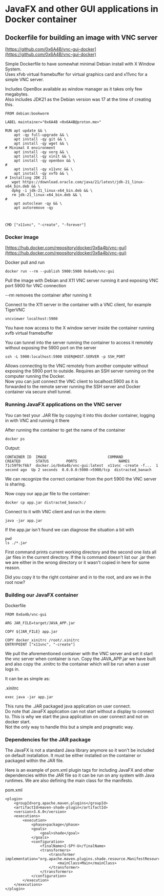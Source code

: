 # JavaFX and other GUI applications in Docker container

## Dockerfile for building an image with VNC server


[https://github.com/0x6A4B/vnc-gui-docker](https://github.com/0x6A4B/vnc-gui-docker)


Simple Dockerfile to have somewhat minimal Debian install with X Window System.  
Uses xfvb virtual framebuffer for virtual graphics card and x11vnc for a simple VNC server.

Includes OpenBox available as window manager as it takes only few megabytes.  
Also includes JDK21 as the Debian version was 17 at the time of creating this. 



```
FROM debian:bookworm

LABEL maintainer="0x6A4B <0x6A4B@proton.me>"

RUN apt update && \
    apt -qy full-upgrade && \
    apt install -qy git && \
    apt install -qy wget && \
# Minimal X environment
    apt install -qy xorg && \
    apt install -qy xinit && \
    apt install -qy openbox && \
#
    apt install -qy x11vnc && \
    apt install -qy xvfb && \
# Installing JDK 21
   wget https://download.oracle.com/java/21/latest/jdk-21_linux-x64_bin.deb && \
   dpkg -i jdk-21_linux-x64_bin.deb && \
   rm jdk-21_linux-x64_bin.deb && \
#
    apt autoclean -qy && \
    apt autoremove -qy



CMD ["x11vnc", "-create", "-forever"]
```


### Docker image

[https://hub.docker.com/repository/docker/0x6a4b/vnc-gui](https://hub.docker.com/repository/docker/0x6a4b/vnc-gui)



Docker pull and run

```
docker run --rm --publish 5900:5900 0x6a4b/vnc-gui
```
Pull the image with Debian and X11 VNC server running it and exposing VNC port 5900 for VNC connection

--rm removes the container after running it


Connect to the X11 server in the container with a VNC client, for example TigerVNC
```
vncviewer localhost:5900
```

You have now access to the X window server inside the container running xvfb virtual framebuffer



You can tunnel into the server running the container to access it remotely without exposing the 5900 port on the server

```
ssh -L 5900:localhost:5900 USER@HOST.SERVER -p SSH_PORT
```
Allows connecting to the VNC remotely from another computer without exposing the 5900 port to outside. Requires an SSH server running on the computer running the Docker.  
Now you can just connect the VNC client to localhost:5900 as it is forwarded to the remote server running the SSH server and Docker container via secure shell tunnel.


### Running JavaFX applications on the VNC server

You can test your .JAR file by copying it into this docker container, logging in with VNC and running it there

After running the container to get the name of the container
```
docker ps
```

Output:
```
CONTAINER ID  IMAGE                            COMMAND               CREATED       STATUS        PORTS                   NAMES
71c59f9cf6b7  docker.io/0x6a4b/vnc-gui:latest  x11vnc -create -f...  1 second ago  Up 2 seconds  0.0.0.0:5900->5900/tcp  distracted_banach
```

We can recognize the correct container from the port 5900 the VNC server is sharing.

Now copy our app.jar file to the container:
```
docker cp app.jar distracted_banach:/
```

Connect to it with VNC client and run in the xterm:
```
java -jar app.jar
```
If the app.jar isn't found we can diagnose the situation a bit with
```
pwd
ls ./*.jar
```
First command prints current working directory and the second one lists all .jar files in the current directory.
If the ls command doesn't list our .jar then we are either in the wrong directory or it wasn't copied in here for some reason.


Did you copy it to the right container and in to the root, and are we in the root now?


### Building our JavaFX container

Dockerfile
```
FROM 0x6a4b/vnc-gui

ARG JAR_FILE=target/JAVA_APP.jar

COPY ${JAR_FILE} app.jar

COPY docker_xinitrc /root/.xinitrc
ENTRYPOINT ["x11vnc", "-create"]
```

We pull the aforementioned container with the VNC server and set it start the vnc server when container is run. Copy the JAVA_APP.jar we have built and also copy the .xinitrc to the container which will be run when a user logs in.

It can be as simple as: 

.xinitrc
```
exec java -jar app.jar
```

This runs the .JAR packaged java application on user connect.  
Do note that JavaFX application can not start without a display to connect to. This is why we start the java application on user connect and not on docker start.  
Not the only way to handle this but a simple and pragmatic way.



### Dependencies for the JAR package

The JavaFX is not a standard Java library anymore so it won't be included on default installation. It must be either installed on the container or packaged within the JAR file.

Here is an example of pom.xml plugin tags for including JavaFX and other dependencies within the JAR file so it can be run on any system with Java runtimes. We are also defining the main class for the manifesto.


pom.xml
```
<plugin>
    <groupId>org.apache.maven.plugins</groupId>
    <artifactId>maven-shade-plugin</artifactId>
    <version>3.6.0</version>
    <executions>
        <execution>
            <phase>package</phase>
            <goals>
                <goal>shade</goal>
            </goals>
            <configuration>
                <finalName>I-SPY-U</finalName>
                <transformers>
                    <transformer implementation="org.apache.maven.plugins.shade.resource.ManifestResourceTransformer">
                        <mainClass>Main</mainClass>
                    </transformer>
                </transformers>
            </configuration>
        </execution>
    </executions>
</plugin>
```